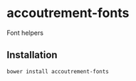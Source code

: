 accoutrement-fonts
==================

Font helpers

## Installation

``bower install accoutrement-fonts``
